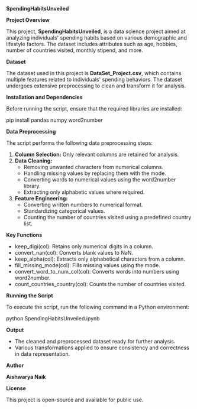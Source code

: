 **SpendingHabitsUnveiled**

**Project Overview**

This project, **SpendingHabitsUnveiled**, is a data science project aimed at analyzing individuals' spending habits based on various demographic and lifestyle factors. The dataset includes attributes such as age, hobbies, number of countries visited, monthly stipend, and more.

**Dataset**

The dataset used in this project is **DataSet_Project.csv**, which contains multiple features related to individuals' spending behaviors. The dataset undergoes extensive preprocessing to clean and transform it for analysis.

**Installation and Dependencies**

Before running the script, ensure that the required libraries are installed:

pip install pandas numpy word2number

**Data Preprocessing**

The script performs the following data preprocessing steps:

1. **Column Selection:** Only relevant columns are retained for analysis.
2. **Data Cleaning:**
    - Removing unwanted characters from numerical columns.
    - Handling missing values by replacing them with the mode.
    - Converting words to numerical values using the word2number library.
    - Extracting only alphabetic values where required.
3. **Feature Engineering:**
    - Converting written numbers to numerical format.
    - Standardizing categorical values.
    - Counting the number of countries visited using a predefined country list.

**Key Functions**

- keep_digi(col): Retains only numerical digits in a column.
- convert_nan(col): Converts blank values to NaN.
- keep_alpha(col): Extracts only alphabetical characters from a column.
- fill_missing_mode(col): Fills missing values using the mode.
- convert_word_to_num_col(col): Converts words into numbers using word2number.
- count_countries_country(col): Counts the number of countries visited.

**Running the Script**

To execute the script, run the following command in a Python environment:

python SpendingHabitsUnveiled.ipynb

**Output**

- The cleaned and preprocessed dataset ready for further analysis.
- Various transformations applied to ensure consistency and correctness in data representation.

**Author**

**Aishwarya Naik**

**License**

This project is open-source and available for public use.
